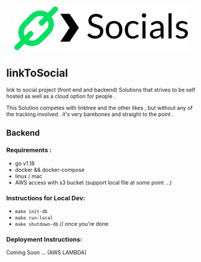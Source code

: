 <p align="center">
  <img src="https://github.com/baderkha/link-to-social/blob/main/api/assets/images/logo.png?raw=true">
</p>

# linkToSocial
link to social project (front end and backend) Solutions that strives to be self hosted as well as a cloud option for people . 

This Solution competes with linktree and the other likes , but without any of the tracking involved . 
it's very barebones and straight to the point .



## Backend 
### Requirements : 
* go v1.18
* docker && docker-compose
* linux / mac
* AWS access with s3 bucket (support local file at some point ...)

### Instructions for Local Dev:
* ```make init-db```
* ```make run-local```
* ```make shutdown-db``` // once you're done

### Deployment Instructions:
Coming Soon ... (AWS LAMBDA)



